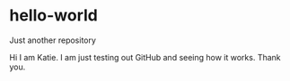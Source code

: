 # hello-world
Just another repository 

Hi I am Katie. I am just testing out GitHub and seeing how it works. Thank you.
